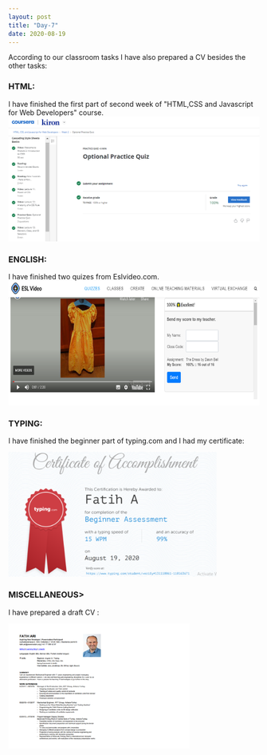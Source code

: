 ```yaml
---
layout: post
title: "Day-7"
date: 2020-08-19
---
```

According to our classroom tasks I have also prepared a CV besides the other tasks:

<h3> HTML: </h3>
I have finished the first part of second week of "HTML,CSS and Javascript for Web Developers" course.

<img src="/Images/CourseraHtml3.png" alt="day7HTML" height="250">

<h3> ENGLISH: </h3>
I have finished two quizes from Eslvideo.com.

<img src="/Images/EslVideo9.png" alt="day7English" height="250">

<h3> TYPING: </h3>

I have finished the beginner part of typing.com and I had my certificate:

<img src="/Images/Typing6.png" alt="day7Typing" height="250">

<h3> MISCELLANEOUS> </h3>

I have prepared a draft CV :

<img src="/Images/CV1.png" alt="day7CV" height="250">

